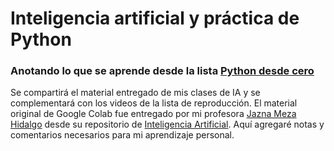 # Inteligencia artificial y práctica de Python

### Anotando lo que se aprende desde la lista [Python desde cero](https://www.youtube.com/playlist?list=PLyvsggKtwbLW1j0d5yaCkRF9Axpdlhsxz)


Se compartirá el material entregado de mis clases de IA y se complementará con los videos de la lista de reproducción.
El material original de Google Colab fue entregado por mi profesora [Jazna Meza Hidalgo](https://github.com/JaznaLaProfe) desde su repositorio de [Inteligencia Artificial](https://github.com/JaznaLaProfe/InteligenciaArtificial). Aquí agregaré notas y comentarios necesarios para mi aprendizaje personal.
